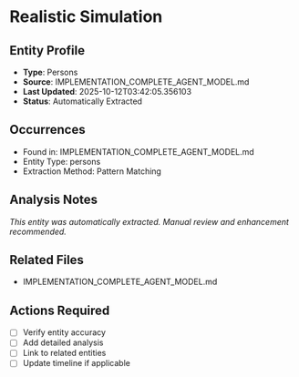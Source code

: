 # Realistic Simulation

## Entity Profile
- **Type**: Persons
- **Source**: IMPLEMENTATION_COMPLETE_AGENT_MODEL.md
- **Last Updated**: 2025-10-12T03:42:05.356103
- **Status**: Automatically Extracted

## Occurrences
- Found in: IMPLEMENTATION_COMPLETE_AGENT_MODEL.md
- Entity Type: persons
- Extraction Method: Pattern Matching

## Analysis Notes
*This entity was automatically extracted. Manual review and enhancement recommended.*

## Related Files
- IMPLEMENTATION_COMPLETE_AGENT_MODEL.md

## Actions Required
- [ ] Verify entity accuracy
- [ ] Add detailed analysis
- [ ] Link to related entities
- [ ] Update timeline if applicable
